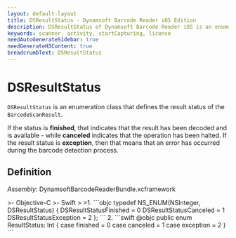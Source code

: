 ```yaml
---
layout: default-layout
title: DSResultStatus - Dynamsoft Barcode Reader iOS Edition
description: DSResultStatus of Dynamsoft Barcode Reader iOS is an enumeration class that defines the result status of the BarcodeScanResult.
keywords: scanner, activity, startCapturing, license 
needAutoGenerateSidebar: true
needGenerateH3Content: true
breadcrumbText: DSResultStatus
---
```


# DSResultStatus

`DSResultStatus` is an enumeration class that defines the result status of the `BarcodeScanResult`.

If the status is **finished**, that indicates that the result has been decoded and is available - while **canceled** indicates that the operation has been halted. If the result status is **exception**, then that means that an error has occurred during the barcode detection process.

## Definition

*Assembly:* DynamsoftBarcodeReaderBundle.xcframework

<div class="sample-code-prefix"></div>
>- Objective-C
>- Swift
>
>1. 
```objc
typedef NS_ENUM(NSInteger, DSResultStatus)
{
    DSResultStatusFinished = 0
    DSResultStatusCanceled = 1
    DSResultStatusException = 2
};
```
2. 
```swift
@objc public enum ResultStatus: Int {
    case finished = 0
    case canceled = 1
    case exception = 2
}
```
